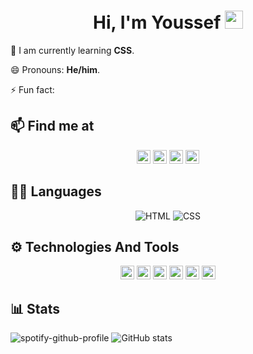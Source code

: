 <div >
<h1 align="center">Hi, I'm Youssef <img src="https://github.com/TheDudeThatCode/TheDudeThatCode/blob/master/Assets/Hi.gif" width="29px"> </h1>

🌱 I am currently learning **CSS**.

😄 Pronouns: **He/him**.

⚡ Fun fact:
</div>

## 📫 Find me at

<div align="center">

<a href="https://twitter.com/Toxic_Hunt3r" target="_blank"><img src="hhttps://raw.githubusercontent.com/ToxicHunt3r/ToxicHunt3r/main/Mac%20Icons%20Style/Twitter" alt="Twitter" width="22px" /></a>
<a href="https://www.linkedin.com/in/toxichunt3r/" target="_blank"><img src="hhttps://raw.githubusercontent.com/ToxicHunt3r/ToxicHunt3r/main/Mac%20Icons%20Style/Linkedin" alt="Linkedin" width="22px"/></a>
<a href="https://www.facebook.com/ToxicHunt3r" target="_blank"><img src="https://raw.githubusercontent.com/ToxicHunt3r/ToxicHunt3r/main/Mac%20Icons%20Style/Facebook" alt="Facebook" width="22px"/></a>
<a href="https://www.instagram.com/toxic_hunt3r" target="_blank"><img src="https://raw.githubusercontent.com/ToxicHunt3r/ToxicHunt3r/main/Mac%20Icons%20Style/Instagram" alt="Instagram" width="22px"/></a>
</div>

## ✍🏼 Languages
<div align="center">

<img src="https://img.shields.io/badge/HTML5-E34F26?style=flat-square&logo=html5&logoColor=white" alt="HTML"/>
<img src="https://img.shields.io/badge/CSS3-1572B6?style=flat-square&logo=css3&logoColor=white" alt="CSS"/>

</div>


## ⚙️ Technologies And Tools
<div align="center">

<img src="https://raw.githubusercontent.com/ToxicHunt3r/ToxicHunt3r/main/Mac%20Icons%20Style/Windows11" alt="Winodws 11" width="22px"/>
<img src="https://raw.githubusercontent.com/ToxicHunt3r/ToxicHunt3r/main/Mac%20Icons%20Style/Linux" alt="Linux" width="22px"/>
<img src="https://raw.githubusercontent.com/ToxicHunt3r/ToxicHunt3r/main/Mac%20Icons%20Style/Figma" alt="Figma" width="22px"/>
<img src="https://raw.githubusercontent.com/ToxicHunt3r/ToxicHunt3r/main/Mac%20Icons%20Style/Notion" alt="Notion" width="22px"/>
<img src="https://raw.githubusercontent.com/ToxicHunt3r/ToxicHunt3r/main/Mac%20Icons%20Style/GIT" alt="Git" width="22px"/>
<img src="https://raw.githubusercontent.com/ToxicHunt3r/ToxicHunt3r/main/Mac%20Icons%20Style/Visual%20Stuido%20Code" alt="Visual Stuido Code" width="22px"/>
</div>

## 📊 Stats
<div align="left">

![spotify-github-profile](https://spotify-github-profile.vercel.app/api/view?uid=dio9jpal20ac1wao5vjk03985&cover_image=true&theme=default&bar_color_cover=true) ![GitHub stats](https://github-readme-stats.vercel.app/api?username=ToxicHunt3r&show_icons=true)
</div>